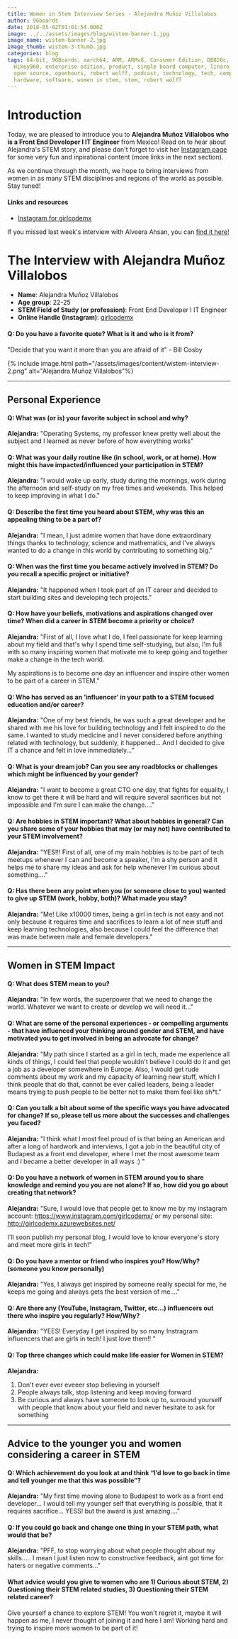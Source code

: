 ```yaml
---
title: Women in Stem Interview Series - Alejandra Muñoz Villalobos
author: 96boards
date: 2018-05-02T01:01:54.000Z
image: ../../assets/images/blog/wistem-banner-1.jpg
image_name: wistem-banner-2.jpg
image_thumb: wistem-3-thumb.jpg
categories: blog
tags: 64-bit, 96Boards, aarch64, ARM, ARMv8, Consumer Edition, DB820c, Rock960,
  Hikey960, enterprise edition, product, single board computer, linaro, linux,
  open source, openhours, robert wolff, podcast, technology, tech, computer,
  hardware, software, women in stem, stem, robert wolff
---
```


# Introduction

Today, we are pleased to introduce you to **Alejandra Muñoz Villalobos who is a Front End Developer I IT Engineer** from Mexico! Read on to hear about Alejandra's STEM story, and please don't forget to visit her [Instagram page](https://www.instagram.com/girlcodemx/) for some very fun and inpirational content (more links in the next section).

As we continue through the month, we hope to bring interviews from women in as many STEM disciplines and regions of the world as possible. Stay tuned!

#### Links and resources

- [Instagram for girlcodemx](https://www.instagram.com/girlcodemx/)

If you missed last week's interview with Alveera Ahsan, you can [find it here!](https://www.96boards.org/blog/wistem-01/)

# The Interview with Alejandra Muñoz Villalobos

- **Name**: Alejandra Muñoz Villalobos
- **Age group**: 22-25
- **STEM Field of Study (or profession)**: Front End Developer I IT Engineer
- **Online Handle (Instagram)**: [girlcodemx](https://www.instagram.com/girlcodemx/)

#### Q: Do you have a favorite quote? What is it and who is it from?

"Decide that you want it more than you are afraid of it" - Bill Cosby

{% include image.html path="/assets/images/content/wistem-interview-2.png" alt="Alejandra Muñoz Villalobos"%}

---

## Personal Experience

#### Q: What was (or is) your favorite subject in school and why?

**Alejandra:** "Operating Systems, my professor knew pretty well about the subject and I learned as never before of how everything works"

#### Q: What was your daily routine like (in school, work, or at home). How might this have impacted/influenced your participation in STEM?

**Alejandra:** "I would wake up early, study during the mornings, work during the afternoon and self-study on my free times and weekends. This helped to keep improving in what I do."

#### Q: Describe the first time you heard about STEM, why was this an appealing thing to be a part of?

**Alejandra:** "I mean, I just admire women that have done extraordinary things thanks to technology, science and mathematics, and I've always wanted to do a change in this world by contributing to something big."

#### Q: When was the first time you became actively involved in STEM? Do you recall a specific project or initiative?

**Alejandra:** "It happened when I took part of an IT career and decided to start building sites and developing tech projects."

#### Q: How have your beliefs, motivations and aspirations changed over time? When did a career in STEM become a priority or choice?

**Alejandra:** "First of all, I love what I do, I feel passionate for keep learning about my field and that's why I spend time self-studying, but also, I'm full with so many inspiring women that motivate me to keep going and together make a change in the tech world.

My aspirations is to become one day an influencer and inspire other women to be part of a career in STEM."

#### Q: Who has served as an ‘influencer’ in your path to a STEM focused education and/or career?

**Alejandra:** "One of my best friends, he was such a great developer and he shared with me his love for building technology and I felt inspired to do the same. I wanted to study medicine and I never considered before anything related with technology, but suddenly, it happened... And I decided to give IT a chance and felt in love inmmediately..."

#### Q: What is your dream job? Can you see any roadblocks or challenges which might be influenced by your gender?

**Alejandra:** "I want to become a great CTO one day, that fights for equality, I know to get there it will be hard and will require several sacrifices but not impossible and I'm sure I can make the change...."

#### Q: Are hobbies in STEM important? What about hobbies in general? Can you share some of your hobbies that may (or may not) have contributed to your STEM involvement?

**Alejandra:** "YES!!! First of all, one of my main hobbies is to be part of tech meetups whenever I can and become a speaker, I'm a shy person and it helps me to share my ideas and ask for help whenever I'm curious about something...."

#### Q: Has there been any point when you (or someone close to you) wanted to give up STEM (work, hobby, both)? What made you stay?

**Alejandra:** "Me! Like x10000 times, being a girl in tech is not easy and not only because it requires time and sacrifices to learn a lot of new stuff and keep learning technologies, also because I could feel the difference that was made between male and female developers."

---

## Women in STEM Impact

#### Q: What does STEM mean to you?

**Alejandra:** "In few words, the superpower that we need to change the world. Whatever we want to create or develop we will need it..."

#### Q: What are some of the personal experiences - or compelling arguments - that have influenced your thinking around gender and STEM, and have motivated you to get involved in being an advocate for change?

**Alejandra:** "My path since I started as a girl in tech, made me experience all kinds of things, I could feel that people wouldn't believe I could do it and get a job as a developer somewhere in Europe. Also, I would get rude comments about my work and my capacity of learning new stuff, which I think people that do that, cannot be ever called leaders, being a leader means trying to push people to be better not to make them feel like sh\*t."

#### Q: Can you talk a bit about some of the specific ways you have advocated for change? If so, please tell us more about the successes and challenges you faced?

**Alejandra:** "I think what I most feel proud of is that being an American and after a long of hardwork and interviews, I got a job in the beautiful city of Budapest as a front end developer, where I met the most awesome team and I became a better developer in all ways :) "

#### Q: Do you have a network of women in STEM around you to share knowledge and remind you you are not alone? If so, how did you go about creating that network?

**Alejandra:** "Sure, I would love that people get to know me by my instagram account: https://www.instagram.com/girlcodemx/ or my personal site: http://girlcodemx.azurewebsites.net/

I'll soon publish my personal blog, I would love to know everyone's story and meet more girls in tech!"

#### Q: Do you have a mentor or friend who inspires you? How/Why? (someone you know personally)

**Alejandra:** "Yes, I always get inspired by someone really special for me, he keeps me going and always gets the best version of me...."

#### Q: Are there any (YouTube, Instagram, Twitter, etc...) influencers out there who inspire you regularly? How/Why?

**Alejandra:** "YEES! Everyday I get inspired by so many Instragram influencers that are girls in tech! I just love them!! "

#### Q: Top three changes which could make life easier for Women in STEM?

**Alejandra:**

1. Don't ever ever eveeer stop believing in yourself
2. People always talk, stop listening and keep moving forward
3. Be curious and always have someone to look up to, surround yourself with people that know about your field and never hesitate to ask for something

---

## Advice to the younger you and women considering a career in STEM

#### Q: Which achievement do you look at and think “I’d love to go back in time and tell younger me that this was possible”?

**Alejandra:** "My first time moving alone to Budapest to work as a front end developer...
I would tell my younger self that everything is possible, that it requires sacrifice... YESS! but the award is just amazing...."

#### Q: If you could go back and change one thing in your STEM path, what would that be?

**Alejandra:** "PFF, to stop worrying about what people thought about my skills..... I mean I just listen now to constructive feedback, aint got time for haters or negative comments..."

#### What advice would you give to women who are 1) Curious about STEM, 2) Questioning their STEM related studies, 3) Questioning their STEM related career?

Give yourself a chance to explore STEM! You won't regret it, maybe it will happen as me, I never thought of joining it and here I am! Working hard and trying to inspire more women to be part of it!
